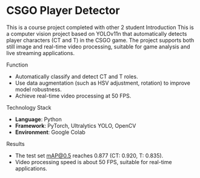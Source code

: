 # CSGO Player Detector
This is a course project completed with other 2 student
Introduction
This is a computer vision project based on YOLOv11n that automatically detects player characters (CT and T) in the CSGO game. The project supports both still image and real-time video processing, suitable for game analysis and live streaming applications.

Function
- Automatically classify and detect CT and T roles.
- Use data augmentation (such as HSV adjustment, rotation) to improve model robustness.
- Achieve real-time video processing at 50 FPS.

Technology Stack
- **Language**: Python
- **Framework**: PyTorch, Ultralytics YOLO, OpenCV
- **Environment**: Google Colab

Results
- The test set mAP@0.5 reaches 0.877 (CT: 0.920, T: 0.835).
- Video processing speed is about 50 FPS, suitable for real-time applications.
